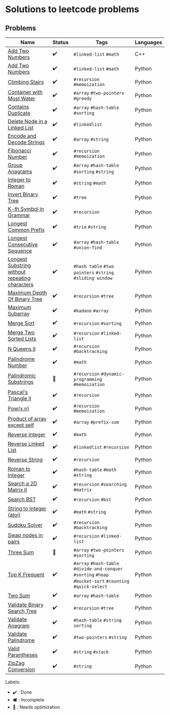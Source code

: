 # Solutions to leetcode problems

## Problems

| Name                                                                                    | Status             | Tags                                                                                                       | Languages |
|-----------------------------------------------------------------------------------------|--------------------|------------------------------------------------------------------------------------------------------------|-----------|
| [Add Two Numbers](AddTwoNumbers.cpp)                                                    | :heavy_check_mark: | `#linked-list` `#math`                                                                                     | C++       |
| [Add Two Numbers](AddTwoNumbers.py)                                                     | :heavy_check_mark: | `#linked-list` `#math`                                                                                     | Python    |
| [Climbing Stairs](ClimbingStairs.py)                                                    | :heavy_check_mark: | `#recursion` `#memoization`                                                                                | Python    |
| [Container with Most Water](ContainerWithMostWater.py)                                  | :heavy_check_mark: | `#array` `#two-pointers` `#greedy`                                                                         | Python    |
| [Contains Duplicate](ContainsDuplicate.py)                                              | :heavy_check_mark: | `#array` `#hash-table` `#sorting`                                                                          | Python    |
| [Delete Node in a Linked List](DeleteNodeInLinkedList.py)                               | :heavy_check_mark: | `#linkedlist`                                                                                              | Python    |
| [Encode and Decode Strings](EncodeAndDecodeStrings.py)                                  | :heavy_check_mark: | `#array` `#string`                                                                                         | Python    |
| [Fibonacci Number](FibonacciNumber.py)                                                  | :heavy_check_mark: | `#recursion` `#memoization`                                                                                | Python    |
| [Group Anagrams](GroupAnagrams.py)                                                      | :heavy_check_mark: | `#array` `#hash-table` `#sorting` `#string`                                                                | Python    |
| [Integer to Roman](IntegerToRoman.py)                                                   | :heavy_check_mark: | `#string` `#math`                                                                                          | Python    |
| [Invert Binary Tree](InvertBinaryTree.py)                                               | :heavy_check_mark: | `#tree`                                                                                                    | Python    |
| [K-th Symbol in Grammar](KthSymbolInGrammar.py)                                         | :heavy_check_mark: | `#recursion`                                                                                               | Python    |
| [Longest Common Prefix](LongestCommonPrefix.py)                                         | :heavy_check_mark: | `#trie` `#string`                                                                                          | Python    |
| [Longest Consecutive Sequence](LongestConsecutiveSequence.py)                           | :heavy_check_mark: | `#array` `#hash-table` `#union-find`                                                                       | Python    |
| [Longest Substring without repeating characters](LongestSubstrWithoutRepeatingChars.py) | :heavy_check_mark: | `#hash table` `#two pointers` `#string` `#sliding window`                                                  | Python    |
| [Maximum Depth Of Binary Tree](MaximumDepthOfBinaryTree.py)                             | :heavy_check_mark: | `#recursion` `#tree`                                                                                       | Python    |
| [Maximum Subarray](MaximumSubarray.py)                                                  | :heavy_check_mark: | `#kadane` `#array`                                                                                         | Python    |
| [Merge Sort](MergeSort.py)                                                              | :heavy_check_mark: | `#recursion` `#sorting`                                                                                    | Python    |
| [Merge Two Sorted Lists](MergeTwoSortedLists.py)                                        | :heavy_check_mark: | `#recursion` `#linked-list`                                                                                | Python    |
| [N Queens II](NQueens2.py)                                                              | :heavy_check_mark: | `#recursion` `#backtracking`                                                                               | Python    |
| [Palindrome Number](PalindromeNumber.py)                                                | :heavy_check_mark: | `#math`                                                                                                    | Python    |
| [Palindromic Substrings](PalindromicSubstrings.py)                                      | :rocket:           | `#recursion` `#dynamic-programming` `#memoization`                                                         | Python    |
| [Pascal's Triangle II](PascalsTriangle2.py)                                             | :heavy_check_mark: | `#recursion`                                                                                               | Python    |
| [Pow(x,n)](Pow(x,n).py)                                                                 | :heavy_check_mark: | `#recursion` `#memoization`                                                                                | Python    |
| [Product of array except self](ProductOfArrayExceptSelf.py)                             | :heavy_check_mark: | `#array` `#prefix-sum`                                                                                     | Python    |
| [Reverse Integer](ReverseInteger.py)                                                    | :heavy_check_mark: | `#math`                                                                                                    | Python    |
| [Reverse Linked List](ReverseLinkedList.py)                                             | :heavy_check_mark: | `#linkedlist` `#recursion`                                                                                 | Python    |
| [Reverse String](ReverseString.py)                                                      | :heavy_check_mark: | `#recursion`                                                                                               | Python    |
| [Roman to Integer](RomanToInteger.py)                                                   | :heavy_check_mark: | `#hash-table` `#math` `#string`                                                                            | Python    |
| [Search a 2D Matrix II](Search2DMatrix2.py)                                             | :heavy_check_mark: | `#recursion` `#searching` `#matrix`                                                                        | Python    |
| [Search BST](SearchBST.py)                                                              | :heavy_check_mark: | `#recursion` `#bst`                                                                                        | Python    |
| [String to Integer (atoi)](StringToInteger.py)                                          | :heavy_check_mark: | `#math` `#string`                                                                                          | Python    |
| [Sudoku Solver](SudokuSolver.py)                                                        | :heavy_check_mark: | `#recursion` `#backtracking`                                                                               | Python    |
| [Swap nodes in pairs](SwapNodesInPairs.py)                                              | :heavy_check_mark: | `#recursion` `#linked-list`                                                                                | Python    |
| [Three Sum](ThreeSum.py)                                                                | :rocket:           | `#array` `#two-pointers` `#sorting`                                                                        | Python    |
| [Top K Frequent](TopKFrequent.py)                                                       | :heavy_check_mark: | `#array` `#hash-table` `#divide-and-conquer` `#sorting` `#heap` `#bucket-sort` `#counting` `#quick-select` | Python    |
| [Two Sum](TwoSum.py)                                                                    | :heavy_check_mark: | `#array` `#hash-table`                                                                                     | Python    |
| [Validate Binary Search Tree](ValidateBinarySearchTree.py)                              | :heavy_check_mark: | `#recursion` `#tree`                                                                                       | Python    |
| [Validate Anagram](ValidateAnagram.py)                                                  | :heavy_check_mark: | `#hash-table` `#string` `sorting`                                                                          | Python    |
| [Validate Palindrome](ValidatePalindrome.py)                                            | :heavy_check_mark: | `#two-pointers` `#string`                                                                                  | Python    |
| [Valid Parantheses](ValidParantheses.py)                                                | :heavy_check_mark: | `#string` `#stack`                                                                                         | Python    |
| [ZipZag Conversion](ZigZagConversion.py)                                                | :heavy_check_mark: | `#string`                                                                                                  | Python    |

Labels:

* :heavy_check_mark: : Done
* :dove: : Incomplete
* :rocket: : Needs optimization
